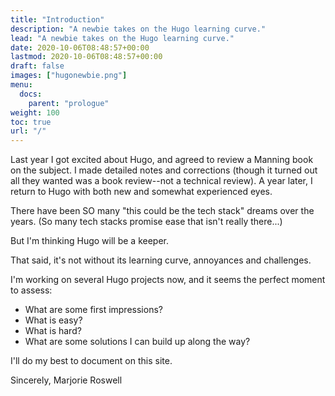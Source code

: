 ```yaml
---
title: "Introduction"
description: "A newbie takes on the Hugo learning curve."
lead: "A newbie takes on the Hugo learning curve."
date: 2020-10-06T08:48:57+00:00
lastmod: 2020-10-06T08:48:57+00:00
draft: false
images: ["hugonewbie.png"]
menu:
  docs:
    parent: "prologue"
weight: 100
toc: true
url: "/"
---
```


Last year I got excited about Hugo, and agreed to review a Manning book on the subject. I made detailed notes and corrections (though it turned out all they wanted was a book review--not a technical review). A year later, I return to Hugo with both new and somewhat experienced eyes.

There have been SO many "this could be the tech stack" dreams over the years. (So many tech stacks promise ease that isn't really there...)

But I'm thinking Hugo will be a keeper.

That said, it's not without its learning curve, annoyances and challenges.

I'm working on several Hugo projects now, and it seems the perfect moment to assess:
- What are some first impressions?
- What is easy?
- What is hard?
- What are some solutions I can build up along the way?

I'll do my best to document on this site.

Sincerely, Marjorie Roswell
